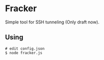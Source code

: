 # Fracker #

Simple tool for SSH tunneling (Only draft now).

## Using ##

    # edit config.json
    $ node fracker.js
